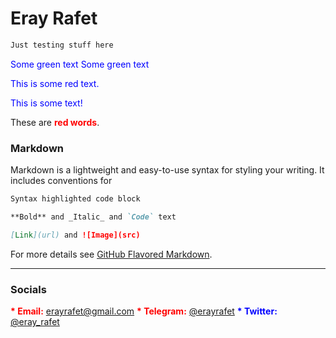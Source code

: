 # Eray Rafet

```diff
Just testing stuff here
```
<font color="blue"> Some green text </font>
<span style="color: blue"> Some green text </span>
<p style='color:blue'>This is some red text.</p>

<font color="blue">This is some text!</font>

These are <b style='color:red'>red words</b>.

### Markdown

Markdown is a lightweight and easy-to-use syntax for styling your writing. It includes conventions for

```markdown
Syntax highlighted code block

**Bold** and _Italic_ and `Code` text

[Link](url) and ![Image](src)
```

For more details see [GitHub Flavored Markdown](https://guides.github.com/features/mastering-markdown/).

---

### Socials

<b style='color:red'>* Email:</b> [erayrafet@gmail.com](erayrafet@gmail.com)
<b style='color:red'>* Telegram:</b> [@erayrafet](https://t.me/erayrafet)
<b style='color:blue'>* Twitter:</b> [@eray_rafet](https://twitter.com/eray_rafet)
